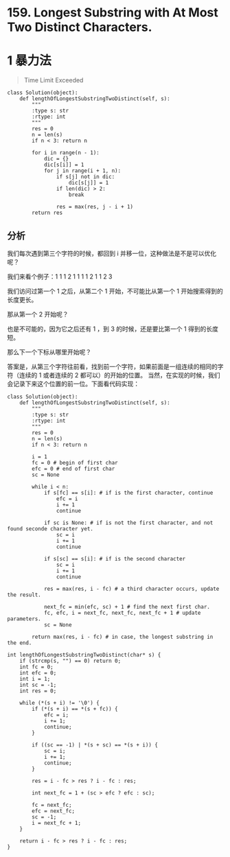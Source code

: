 # 159. Longest Substring with At Most Two Distinct Characters.

# 1 暴力法
> Time Limit Exceeded
```
class Solution(object):
    def lengthOfLongestSubstringTwoDistinct(self, s):
        """
        :type s: str
        :rtype: int
        """
        res = 0
        n = len(s)
        if n < 3: return n

        for i in range(n - 1):
            dic = {}
            dic[s[i]] = 1
            for j in range(i + 1, n):
                if s[j] not in dic:
                    dic[s[j]] = 1
                if len(dic) > 2:
                    break

                res = max(res, j - i + 1)
        return res
```

## 分析
我们每次遇到第三个字符的时候，都回到 i 并移一位，这种做法是不是可以优化呢？

我们来看个例子：1 1 1 2 1 1 1 1 2 1 1 2 3

我们访问过第一个 1 之后，从第二个 1 开始，不可能比从第一个 1 开始搜索得到的长度更长。

那从第一个 2 开始呢？

也是不可能的，因为它之后还有 1 ，到 3 的时候，还是要比第一个 1 得到的长度短。

那么下一个下标从哪里开始呢？

答案是，从第三个字符往前看，找到前一个字符，如果前面是一组连续的相同的字符（连续的 1 或者连续的 2 都可以）的开始的位置。
当然，在实现的时候，我们会记录下来这个位置的前一位。下面看代码实现：



```
class Solution(object):
    def lengthOfLongestSubstringTwoDistinct(self, s):
        """
        :type s: str
        :rtype: int
        """
        res = 0
        n = len(s)
        if n < 3: return n

        i = 1
        fc = 0 # begin of first char
        efc = 0 # end of first char
        sc = None

        while i < n:
            if s[fc] == s[i]: # if is the first character, continue
                efc = i
                i += 1
                continue

            if sc is None: # if is not the first character, and not found seconde character yet.
                sc = i
                i += 1
                continue

            if s[sc] == s[i]: # if is the second character
                sc = i
                i += 1
                continue

            res = max(res, i - fc) # a third character occurs, update the result.

            next_fc = min(efc, sc) + 1 # find the next first char.
            fc, efc, i = next_fc, next_fc, next_fc + 1 # update parameters.
            sc = None

        return max(res, i - fc) # in case, the longest substring in the end.
```

```
int lengthOfLongestSubstringTwoDistinct(char* s) {
    if (strcmp(s, "") == 0) return 0;
    int fc = 0;
    int efc = 0;
    int i = 1;
    int sc = -1;
    int res = 0;

    while (*(s + i) != '\0') {
        if (*(s + i) == *(s + fc)) {
            efc = i;
            i += 1;
            continue;
        }

        if ((sc == -1) | *(s + sc) == *(s + i)) {
            sc = i;
            i += 1;
            continue;
        }

        res = i - fc > res ? i - fc : res;

        int next_fc = 1 + (sc > efc ? efc : sc);

        fc = next_fc;
        efc = next_fc;
        sc = -1;
        i = next_fc + 1;
    }

    return i - fc > res ? i - fc : res;
}
```
